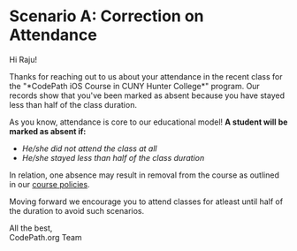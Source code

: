 # Scenario A: Correction on Attendance

Hi Raju!

<p>Thanks for reaching out to us about your attendance in the recent class for the "*CodePath iOS Course in CUNY Hunter College*" program. Our records show that you've been marked as absent because you have stayed less than half of the class duration.</p>


As you know, attendance is core to our educational model! **A student will be marked as absent if:**
* *He/she did not attend the class at all*
* *He/she stayed less than half of the class duration*

In relation, one absence may result in removal from the course as outlined in our [course policies](https://duckduckgo.com).

Moving forward we encourage you to attend classes for atleast until half of the duration to avoid such scenarios.

All the best,  
CodePath.org Team
